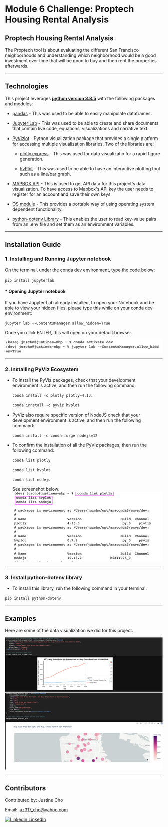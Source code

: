 # **Module 6 Challenge: Proptech Housing Rental Analysis**

## Proptech Housing Rental Analysis

The Proptech tool is about evaluating the different San Francisco neighborhoods and understanding which neighborhood would be a good investment over time that will be good to buy and then rent the properties afterwards. 

---

## Technologies

This project leverages **[python version 3.8.5](https://www.python.org/downloads/)** with the following packages and modules:

* [pandas](https://pandas.pydata.org/docs/) - This was used to be able to easily manipulate dataframes.

* [Jupyter Lab](https://jupyterlab.readthedocs.io/en/stable/) - This was used to be able to create and share documents that contain live code, equations, visualizations and narrative text.

* [PyVizlot](https://pyviz.org/) -  Python visualization package that provides a single platform for accessing multiple visualization libraries. Two of the libraries are:

    * [plotly.express](https://plotly.com/python/plotly-express/) - This was used for data visualizatio for a rapid figure generation.

    * [hvPlot](https://hvplot.holoviz.org/index.html) -  This was used to be able to have an interactive plotting tool such as a line/bar graph.


* [MAPBOX API](https://www.mapbox.com/) -  This is used to get API data for this project's data visualization. To have access to Mapbox's API key the user needs to register for an account and save their own keys.

* [OS module](https://docs.python.org/3/library/os.html) - This provides a portable way of using operating system dependent functionality.

* [python-dotenv Library](https://pypi.org/project/python-dotenv/) - This enables the user to read key-value pairs from an .env file and set them as an environment variables.

---
## Installation Guide

### 1. Installing and Running Jupyter notebook

On the terminal, under the conda dev environment, type the code below:

`pip install jupyterlab`

#### * Opening Jupyter notebook

If you have Jupyter Lab already installed, to open your Notebook and be able to view your hidden files, please type this while on your conda dev environment:

`jupyter lab --ContentsManager.allow_hidden=True` 

Once you click ENTER, this will open on your default browser.

![Open Jupyter Lab](./Images/open_jupyter_lab_with_hidden_files.jpeg)

---

### 2. Installing PyViz Ecosystem

 - To install the PyViz packages, check that your development environment is active, and then run the following command:

    `conda install -c plotly plotly=4.13.`

    `conda innstall -c pyviz hvplot`


- PyViz also require specific version of NodeJS check that your development environment is active, and then run the following command:

    `conda install -c conda-forge nodejs=12`

- To confirm the installation of all the PyViz packages, then run the following command:

    `conda list plotly`

    `conda list hvplot`
    
    `conda list nodejs`

    See screenshot below:
![PyViz](./Images/conda_plotly.jpeg)

---
### 3. Install python-dotenv library

- To install this library, run the following command in your terminal:

`pip install python-dotenv`

---
## Examples
Here are some of the data visualization we did for this project.

![Sale Price vs Gross Rent](./Images/saleprice_grossrent.jpeg)
![Geospatial SFO](./Images/geospatial_san_francisco.jpeg)

---

## Contributors

Contributed by: Justine Cho

Email: juz317_cho@yahoo.com

[![Linkedin](https://i.stack.imgur.com/gVE0j.png) LinkedIn](https://www.linkedin.com/in/justinecho)

